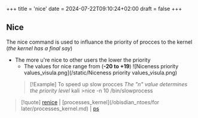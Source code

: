 +++
title = 'nice'
date = 2024-07-22T09:10:24+02:00
draft = false
+++

## Nice 
The nice command is used to influance the priority of procces to the kernel 
(*the kernel has a final say*)
- The more u're nice to other users the lower the priority
	- The values for nice range from (**-20 to +19**)
		![Niceness priority values_visula.png](/static/Niceness priority values_visula.png)
  >[!Example] To speed up slow procces
  >*The "n" value determines the priority level*
  >kali >nice -n 10 /bin/slowprocess

>[!quote] [renice](/obisdian_ntoes/notes_obsidian/Linux/renice.md) | [processes_kernel](/obisdian_ntoes/for later/processes_kernel.md) | [ps](/obisdian_ntoes/notes_obsidian/Linux/commands/ps.md) 